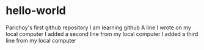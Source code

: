 # hello-world
Parichoy's first github repository
I am learning github
A line I wrote on my local computer
I added a second line from my local computer
I added a third line from my local computer
